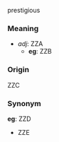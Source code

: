 prestigious
### Meaning
+ _adj_: ZZA
    + __eg__: ZZB

### Origin

ZZC

### Synonym

__eg__: ZZD

+ ZZE


